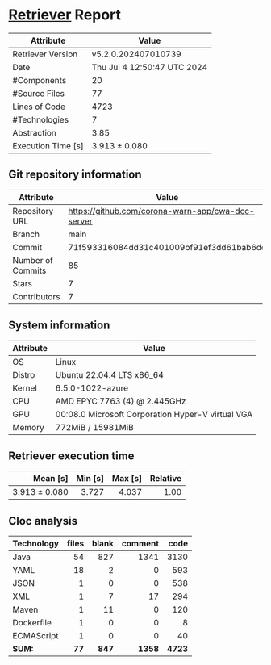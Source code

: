 # [Retriever](https://github.com/PalladioSimulator/Palladio-ReverseEngineering-Retriever) Report
| Attribute          | Value |
| ------------------ | ----- |
| Retriever Version  | v5.2.0.202407010739 |
| Date               | Thu Jul  4 12:50:47 UTC 2024 |
| #Components        | 20 |
| #Source Files      | 77 |
| Lines of Code      | 4723 |
| #Technologies      | 7 |
| Abstraction        | 3.85 |
| Execution Time [s] | 3.913 ± 0.080  |

## Git repository information
|      Attribute    | Value |
| ----------------- | ----- |
| Repository URL    | https://github.com/corona-warn-app/cwa-dcc-server |
| Branch            | main |
| Commit            | 71f593316084dd31c401009bf91ef3dd61bab6dd |
| Number of Commits | 85 |
| Stars             | 7 |
| Contributors      | 7 |


## System information
| Attribute | Value |
| --------- | ----- |
| OS | Linux  |
| Distro | Ubuntu 22.04.4 LTS x86_64  |
| Kernel | 6.5.0-1022-azure  |
| CPU | AMD EPYC 7763 (4) @ 2.445GHz  |
| GPU | 00:08.0 Microsoft Corporation Hyper-V virtual VGA  |
| Memory | 772MiB / 15981MiB  |

## Retriever execution time
| Mean [s] | Min [s] | Max [s] | Relative |
|---:|---:|---:|---:|
| 3.913 ± 0.080 | 3.727 | 4.037 | 1.00 |

## Cloc analysis

<!-- github.com/AlDanial/cloc v 1.90  T=0.16 s (549.6 files/s, 47996.3 lines/s) -->

|Technology|files|blank|comment|code|
|:-------|-------:|-------:|-------:|-------:|
|Java|54|827|1341|3130|
|YAML|18|2|0|593|
|JSON|1|0|0|538|
|XML|1|7|17|294|
|Maven|1|11|0|120|
|Dockerfile|1|0|0|8|
|ECMAScript|1|0|0|40|
|**SUM:**|**77**|**847**|**1358**|**4723**|
